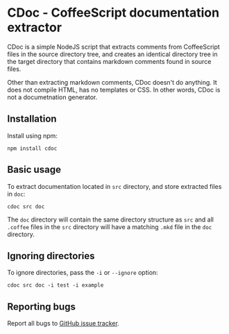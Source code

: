 # CDoc - CoffeeScript documentation extractor

CDoc is a simple NodeJS script that extracts comments from CoffeeScript files
in the source directory tree, and creates an identical directory tree in the
target directory that contains markdown comments found in source files.

Other than extracting markdown comments, CDoc doesn't do anything. It does not
compile HTML, has no templates or CSS. In other words, CDoc is not a
documetnation generator.

## Installation

Install using npm:

    npm install cdoc

## Basic usage

To extract documentation located in `src` directory, and store extracted files
in `doc`:

    cdoc src doc

The `doc` directory will contain the same directory structure as `src` and all
`.coffee` files in the `src` directory will have a matching `.mkd` file in the
`doc` directory.

## Ignoring directories

To ignore directories, pass the `-i` or `--ignore` option:

    cdoc src doc -i test -i example

## Reporting bugs

Report all bugs to [GitHub issue
tracker](https://github.com/foxbunny/cdoc/issues).
